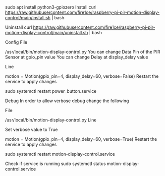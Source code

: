 sudo apt install python3-gpiozero
Install
curl https://raw.githubusercontent.com/fire1ce/raspberry-pi-pir-motion-display-control/main/install.sh | bash

Uninstall
curl https://raw.githubusercontent.com/fire1ce/raspberry-pi-pir-motion-display-control/main/uninstall.sh | bash


Config
File

/usr/local/bin/motion-display-control.py
You can change Data Pin of the PIR Sensor at gpio_pin value You can change Delay at display_delay value

Line

motion = Motion(gpio_pin=4, display_delay=60, verbose=False)
Restart the service to apply changes

sudo systemctl restart power_button.service


Debug
In order to allow verbose debug change the following

File

/usr/local/bin/motion-display-control.py
Line

Set verbose value to True

motion = Motion(gpio_pin=4, display_delay=60, verbose=True)
Restart the service to apply changes

sudo systemctl restart motion-display-control.service

Check if service is running
sudo systemctl status motion-display-control.service
